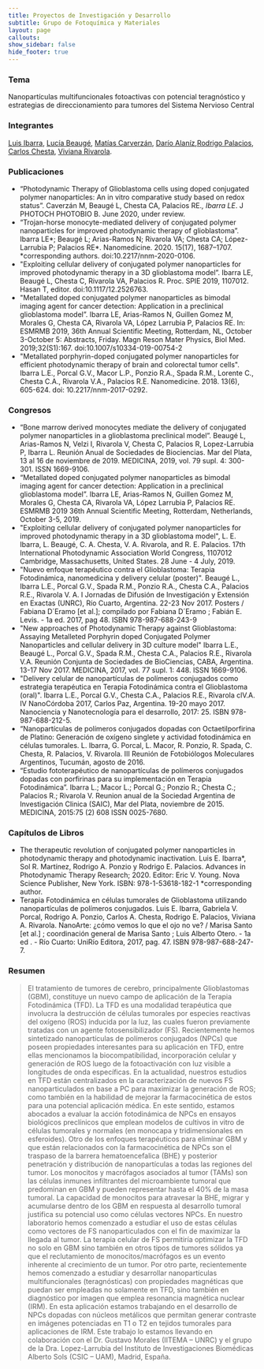 ```yaml
---
title: Proyectos de Investigación y Desarrollo
subtitle: Grupo de Fotoquímica y Materiales
layout: page
callouts:
show_sidebar: false
hide_footer: true
---
```


### Tema
Nanopartículas multifuncionales fotoactivas con potencial teragnóstico y estrategias de direccionamiento para tumores del Sistema Nervioso Central

### Integrantes
[Luis Ibarra](/ibarra), [Lucía Beaugé](/beauge), [Matías Carverzán](/carverzan), [Darío Alaníz](/alaniz),[Rodrigo Palacios](/palacios), [Carlos Chesta](/chesta), [Viviana Rivarola](/Rivarola).

### Publicaciones
- “Photodynamic Therapy of Glioblastoma cells using doped conjugated polymer nanoparticles: An in vitro comparative study based on redox status”. Caverzán M, Beaugé L, Chesta CA, Palacios RE.*, Ibarra LE*. J PHOTOCH PHOTOBIO B. June 2020, under review.
- “Trojan-horse monocyte-mediated delivery of conjugated polymer nanoparticles for improved photodynamic therapy of glioblastoma”. Ibarra LE*; Beaugé L; Arias-Ramos N; Rivarola VA; Chesta CA; López-Larrubia P; Palacios RE*. Nanomedicine. 2020. 15(17), 1687–1707. *corresponding authors. doi:10.2217/nnm-2020-0106.
- "Exploiting cellular delivery of conjugated polymer nanoparticles for improved photodynamic therapy in a 3D glioblastoma model”. Ibarra LE, Beaugé L, Chesta C, Rivarola VA, Palacios R. Proc. SPIE 2019, 1107012. Hasan T, editor. doi:10.1117/12.2526763.
- "Metallated doped conjugated polymer nanoparticles as bimodal imaging agent for cancer detection: Application in a preclinical glioblastoma model”. Ibarra LE, Arias-Ramos N, Guillen Gomez M, Morales G, Chesta CA, Rivarola VA, López Larrubia P, Palacios RE. In: ESMRMB 2019, 36th Annual Scientific Meeting, Rotterdam, NL, October 3-October 5: Abstracts, Friday. Magn Reson Mater Physics, Biol Med. 2019;32(S1):167. doi:10.1007/s10334-019-00754-2
- "Metallated porphyrin-doped conjugated polymer nanoparticles for efficient photodynamic therapy of brain and colorectal tumor cells". Ibarra L.E., Porcal G.V., Macor L.P., Ponzio R.A., Spada R.M., Lorente C., Chesta C.A., Rivarola V.A., Palacios R.E. Nanomedicine. 2018. 13(6), 605-624. doi: 10.2217/nnm-2017-0292.

### Congresos
- “Bone marrow derived monocytes mediate the delivery of conjugated polymer nanoparticles in a glioblastoma preclinical model”. Beaugé L, Arias-Ramos N, Velzi I, Rivarola V, Chesta C, Palacios R, Lopez-Larrubia P, Ibarra L. Reunión Anual de Sociedades de Biociencias. Mar del Plata, 13 al 16 de noviembre de 2019. MEDICINA, 2019, vol. 79 supl. 4: 300-301. ISSN 1669-9106.
- “Metallated doped conjugated polymer nanoparticles as bimodal imaging agent for cancer detection: Application in a preclinical glioblastoma model”. Ibarra LE, Arias-Ramos N, Guillen Gomez M, Morales G, Chesta CA, Rivarola VA, López Larrubia P, Palacios RE. ESMRMB 2019 36th Annual Scientific Meeting, Rotterdam, Netherlands, October 3-5, 2019. 
- "Exploiting cellular delivery of conjugated polymer nanoparticles for improved photodynamic therapy in a 3D glioblastoma model", L. E. Ibarra, L. Beaugé, C. A. Chesta, V. A. Rivarola, and R. E. Palacios. 17th International Photodynamic Association World Congress, 1107012 Cambridge, Massachusetts, United States. 28 June - 4 July, 2019.
- "Nuevo enfoque terapéutico contra el Glioblastoma: Terapia Fotodinámica, nanomedicina y delivery celular (poster)". Beaugé L., Ibarra L.E., Porcal G.V., Spada R.M., Ponzio R.A., Chesta C.A., Palacios R.E., Rivarola V. A. I Jornadas de Difusión de Investigación y Extensión en Exactas (UNRC), Río Cuarto, Argentina. 22-23 Nov 2017. Posters / Fabiana D´Eramo [et al.]; compilado por Fabiana D´Eramo ;  Fabián E. Levis. - 1a ed. 2017, pag 48. ISBN 978-987-688-243-9
- "New approaches of Photodynamic Therapy against Glioblastoma: Assaying Metalleted Porphyrin doped Conjugated Polymer Nanoparticles and cellular delivery in 3D culture model" Ibarra L.E., Beaugé L., Porcal G.V., Spada R.M., Chesta C.A., Palacios R.E., Rivarola V.A. Reunión Conjunta de Sociedades de BioCiencias, CABA, Argentina. 13-17 Nov 2017. MEDICINA, 2017, vol. 77 supl. 1: 448. ISSN 1669-9106.
- "Delivery celular de nanopartículas de polímeros conjugados como estrategia terapéutica en Terapia Fotodinámica contra el Glioblastoma (oral)". Ibarra L.E., Porcal G.V., Chesta C.A., Palacios R.E., Rivarola clV.A. IV NanoCórdoba 2017, Carlos Paz, Argentina. 19-20 mayo 2017. Nanociencia y Nanotecnología para el desarrollo, 2017: 25. ISBN 978-987-688-212-5.
- “Nanopartículas de polímeros conjugados dopadas con Octaetilporfirina de Platino: Generación de oxígeno singlete y actividad fotodinámica en células tumorales. L. Ibarra, G. Porcal, L. Macor, R. Ponzio, R. Spada, C. Chesta, R. Palacios, V. Rivarola. III Reunión de Fotobiólogos Moleculares Argentinos, Tucumán, agosto de 2016.
- “Estudio fototerapéutico de nanopartículas de polímeros conjugados dopadas con porfirinas para su implementación en Terapia Fotodinámica”. Ibarra L.; Macor L.; Porcal G.; Ponzio R.; Chesta C.; Palacios R.; Rivarola V. Reunion anual de la Sociedad Argentina de Investigación Clinica (SAIC), Mar del Plata, noviembre de 2015. MEDICINA, 2015:75 (2) 608 ISSN 0025-7680.

### Capítulos de Libros
- The therapeutic revolution of conjugated polymer nanoparticles in photodynamic therapy and photodynamic inactivation. Luis E. Ibarra*, Sol R. Martínez, Rodrigo A. Ponzio y Rodrigo E. Palacios. Advances in Photodynamic Therapy Research; 2020. Editor: Eric V. Young. Nova Science Publisher, New York. ISBN: 978-1-53618-182-1 *corresponding author.
- Terapia Fotodinámica en células tumorales de Glioblastoma utilizando nanopartículas de polímeros conjugados. Luis E. Ibarra, Gabriela V. Porcal, Rodrigo A. Ponzio, Carlos A. Chesta, Rodrigo E. Palacios, Viviana A. Rivarola. NanoArte: ¿cómo vemos lo que el ojo no ve? / Marisa Santo [et al.] ; coordinación general de Marisa Santo ; Luis Alberto Otero. - 1a ed . - Río Cuarto: UniRío Editora, 2017, pag. 47. ISBN 978-987-688-247-7.

### Resumen
> El tratamiento de tumores de cerebro, principalmente Glioblastomas (GBM), constituye un nuevo campo de aplicación de la Terapia Fotodinámica (TFD). La TFD es una modalidad terapéutica que involucra la destrucción de células tumorales por especies reactivas del oxígeno (ROS) inducida por la luz, las cuales fueron previamente tratadas con un agente fotosensibilizador (FS). Recientemente hemos sintetizado nanopartículas de polímeros conjugados (NPCs) que poseen propiedades interesantes para su aplicación en TFD, entre ellas mencionamos la biocompatibilidad, incorporación celular y generación de ROS luego de la fotoactivación con luz visible a longitudes de onda específicas. 
En la actualidad, nuestros estudios en TFD están centralizados en la caracterización de nuevos FS nanoparticulados en base a PC para maximizar la generación de ROS; como también en la habilidad de mejorar la farmacocinética de estos para una potencial aplicación médica. En este sentido, estamos abocados a evaluar la acción fotodinámica de NPCs en ensayos biológicos preclínicos que emplean modelos de cultivos in vitro de células tumorales y normales (en monocapa y tridimensionales en esferoides).
Otro de los enfoques terapéuticos para eliminar GBM y que están relacionados con la farmacocinética de NPCs son el traspaso de la barrera hematoencefalica (BHE) y posterior penetración y distribución de nanopartículas a todas las regiones del tumor. Los monocitos y macrófagos asociados al tumor (TAMs) son las células inmunes infiltrantes del microambiente tumoral que predominan en GBM y pueden representar hasta el 40% de la masa tumoral. La capacidad de monocitos para atravesar la BHE, migrar y acumularse dentro de los GBM en respuesta al desarrollo tumoral justifica su potencial uso como células vectores NPCs. En nuestro laboratorio hemos comenzado a estudiar el uso de estas células como vectores de FS nanoparticulados con el fin de maximizar la llegada al tumor. La terapia celular de FS permitiría optimizar la TFD no solo en GBM sino también en otros tipos de tumores sólidos ya que el reclutamiento de monocitos/macrófagos es un evento inherente al crecimiento de un tumor. 
Por otro parte, recientemente hemos comenzado a estudiar y desarrollar nanopartículas multifuncionales (teragnósticas) con propiedades magnéticas que puedan ser empleadas no solamente en TFD, sino también en diagnóstico por imagen que emplea resonancia magnética nuclear (IRM). En esta aplicación estamos trabajando en el desarrollo de NPCs dopadas con núcleos metálicos que permitan generar contraste en imágenes potenciadas en T1 o T2 en tejidos tumorales para aplicaciones de IRM. Este trabajo lo estamos llevando en colaboración con el Dr. Gustavo Morales (IITEMA – UNRC) y el grupo de la Dra. Lopez-Larrubia del Instituto de Investigaciones Biomédicas Alberto Sols (CSIC – UAM), Madrid, España.
